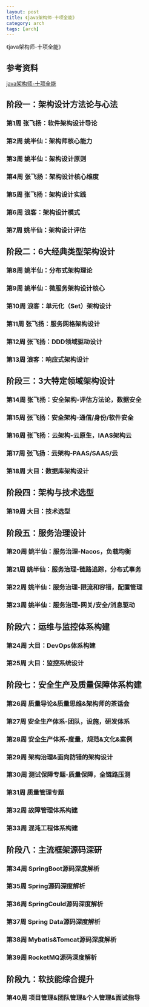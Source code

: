 ```yaml
---
layout: post
title: 《java架构师-十项全能》 
category: arch
tags: [arch]
---
```


《java架构师-十项全能》 

## 参考资料
[java架构师-十项全能](https://class.imooc.com/sale/javaalmighty)


## 阶段一：架构设计方法论与心法
### 第1周   张飞扬：软件架构设计导论
### 第2周   姚半仙：架构师核心能力
### 第3周   姚半仙：架构设计原则
### 第4周   张飞扬：架构设计核心维度
### 第5周   张飞扬：架构设计实践
### 第6周   浪客：架构设计模式
### 第7周   姚半仙：架构设计评估

## 阶段二：6大经典类型架构设计
### 第8周   姚半仙：分布式架构理论
### 第9周   姚半仙：微服务架构设计核心
### 第10周   浪客：单元化（Set）架构设计
### 第11周   张飞扬：服务网格架构设计
### 第12周   张飞扬：DDD领域驱动设计
### 第13周   浪客：响应式架构设计

## 阶段三：3大特定领域架构设计
### 第14周   张飞扬：安全架构-评估方法论，数据安全
### 第15周   张飞扬：安全架构-通信/身份/软件安全
### 第16周   张飞扬：云架构-云原生，IAAS架构云
### 第17周   张飞扬：云架构-PAAS/SAAS/云
### 第18周   大目：数据库架构设计

## 阶段四：架构与技术选型
### 第19周   大目：技术选型

## 阶段五：服务治理设计
### 第20周   姚半仙：服务治理-Nacos，负载均衡
### 第21周   姚半仙：服务治理-链路追踪，分布式事务
### 第22周   姚半仙：服务治理-限流和容错，配置管理
### 第23周   姚半仙：服务治理-网关/安全/消息驱动

## 阶段六：运维与监控体系构建
### 第24周   大目：DevOps体系构建
### 第25周   大目：监控系统设计

## 阶段七：安全生产及质量保障体系构建
### 第26周   质量导论&质量思维&架构师的茶话会
### 第27周   安全生产体系-团队，设施，研发体系
### 第28周   安全生产体系-度量，规范&文化&案例
### 第29周   架构治理&面向防错的架构设计
### 第30周   测试保障专题-质量保障，全链路压测
### 第31周   质量管理专题
### 第32周   故障管理体系构建
### 第33周   混沌工程体系构建

## 阶段八：主流框架源码深研
### 第34周   SpringBoot源码深度解析
### 第35周   Spring源码深度解析
### 第36周   SpringCould源码深度解析
### 第37周   Spring Data源码深度解析
### 第38周   Mybatis&Tomcat源码深度解析
### 第39周   RocketMQ源码深度解析
 
## 阶段九：软技能综合提升
### 第40周   项目管理&团队管理&个人管理&面试指导
